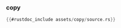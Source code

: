 ### copy

```rust
{{#rustdoc_include assets/copy/source.rs}}
```
<div class="flex-container vis_block" style="position:relative; margin-left:-75px; margin-right:-75px; display: flex;">
	<object type="image/svg+xml" class="copy code_panel" data="assets/copy/vis_code.svg"></object>
	<object type="image/svg+xml" class="copy tl_panel" data="assets/copy/vis_timeline.svg" style="width: auto;" onmouseenter="helpers('copy')"></object>
</div>